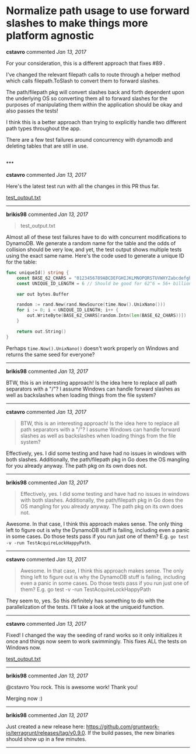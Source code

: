# Normalize path usage to use forward slashes to make things more platform agnostic

**cstavro** commented *Jan 13, 2017*

For your consideration, this is a different approach that fixes #89 .

I've changed the relevant filepath calls to route through a helper method which calls filepath.ToSlash to convert them to forward slashes. 

The path/filepath pkg will convert slashes back and forth dependent upon the underlying OS so converting them all to forward slashes for the purposes of manipulating them within the application should be okay and also passes the tests!

I think this is a better approach than trying to explicitly handle two different path types throughout the app.

There are a few test failures around concurrency with dynamodb and deleting tables that are still in use.

<br />
***


**cstavro** commented *Jan 13, 2017*

Here's the latest test run with all the changes in this PR thus far.

[test_output.txt](https://github.com/gruntwork-io/terragrunt/files/704696/test_output.txt)

***

**brikis98** commented *Jan 13, 2017*

> test_output.txt

Almost all of these test failures have to do with concurrent modifications to DynamoDB. We generate a random name for the table and the odds of collision should be very low, and yet, the test output shows multiple tests using the exact same name. Here's the code used to generate a unique ID for the table:

```go
func uniqueId() string {
	const BASE_62_CHARS = "0123456789ABCDEFGHIJKLMNOPQRSTUVWXYZabcdefghijklmnopqrstuvwxyz"
	const UNIQUE_ID_LENGTH = 6 // Should be good for 62^6 = 56+ billion combinations

	var out bytes.Buffer

	random := rand.New(rand.NewSource(time.Now().UnixNano()))
	for i := 0; i < UNIQUE_ID_LENGTH; i++ {
		out.WriteByte(BASE_62_CHARS[random.Intn(len(BASE_62_CHARS))])
	}

	return out.String()
}
```

Perhaps `time.Now().UnixNano()` doesn't work properly on Windows and returns the same seed for everyone?
***

**brikis98** commented *Jan 13, 2017*

BTW, this is an interesting approach! Is the idea here to replace all path separators with a "/"? I assume Windows can handle forward slashes as well as backslashes when loading things from the file system?
***

**cstavro** commented *Jan 13, 2017*

> BTW, this is an interesting approach! Is the idea here to replace all path separators with a "/"? I assume Windows can handle forward slashes as well as backslashes when loading things from the file system?

Effectively, yes. I did some testing and have had no issues in windows with both slashes. Additionally, the path/filepath pkg in Go does the OS mangling for you already anyway. The path pkg on its own does not.
***

**brikis98** commented *Jan 13, 2017*

> Effectively, yes. I did some testing and have had no issues in windows with both slashes. Additionally, the path/filepath pkg in Go does the OS mangling for you already anyway. The path pkg on its own does not.

Awesome. In that case, I think this approach makes sense. The only thing left to figure out is why the DynamoDB stuff is failing, including even a panic in some cases. Do those tests pass if you run just one of them? E.g. `go test -v -run TestAcquireLockHappyPath`.
***

**cstavro** commented *Jan 13, 2017*

> Awesome. In that case, I think this approach makes sense. The only thing left to figure out is why the DynamoDB stuff is failing, including even a panic in some cases. Do those tests pass if you run just one of them? E.g. go test -v -run TestAcquireLockHappyPath

They seem to, yes. So this definitely has something to do with the parallelization of the tests. I'll take a look at the uniqueid function.
***

**cstavro** commented *Jan 13, 2017*

Fixed!
I changed the way the seeding of rand works so it only initializes it once and things now seem to work swimmingly.
This fixes ALL the tests on Windows now.

[test_output.txt](https://github.com/gruntwork-io/terragrunt/files/705305/test_output.txt)

***

**brikis98** commented *Jan 13, 2017*

@cstavro You rock. This is awesome work! Thank you!

Merging now :)
***

**brikis98** commented *Jan 13, 2017*

Just created a new release here: https://github.com/gruntwork-io/terragrunt/releases/tag/v0.9.0. If the build passes, the new binaries should show up in a few minutes.
***

